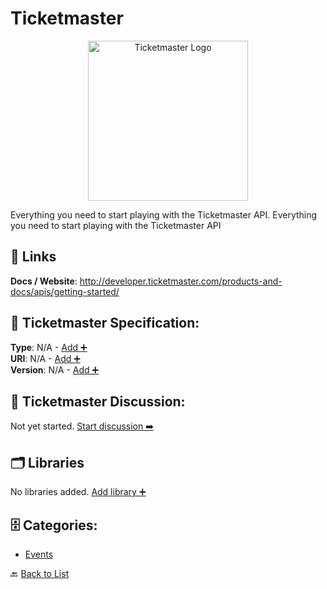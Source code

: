 # Ticketmaster
<p align="center">
    <img width="256" src="https://raw.githubusercontent.com/apis-list/apis-list/main/apis/ticketmaster/logo_256x256.png" alt="Ticketmaster Logo"/>
</p>
Everything you need to start playing with the Ticketmaster API. Everything you need to start playing with the Ticketmaster API

##  🔗 Links
**Docs / Website**: http://developer.ticketmaster.com/products-and-docs/apis/getting-started/

## 🧬 Ticketmaster Specification:
**Type**: N/A - [Add ➕](https://github.com/apis-list/apis-list/edit/main/apis.yaml#L19541)  
**URI**: N/A - [Add ➕](https://github.com/apis-list/apis-list/edit/main/apis.yaml#L19541)  
**Version**: N/A - [Add ➕](https://github.com/apis-list/apis-list/edit/main/apis.yaml#L19541)

## 💬 Ticketmaster Discussion:
Not yet started. [Start discussion ➡️](https://github.com/apis-list/apis-list/discussions/new)

## 🗂️ Libraries

No libraries added. [Add library ➕](https://github.com/apis-list/apis-list/edit/main/apis.yaml#L19541)    


## 🗄️ Categories:
- [Events](https://github.com/apis-list/apis-list#events-)

🔙  [Back to List](https://github.com/apis-list/apis-list)
